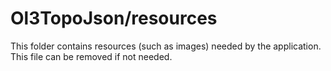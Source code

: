 # Ol3TopoJson/resources

This folder contains resources (such as images) needed by the application. This file can
be removed if not needed.

